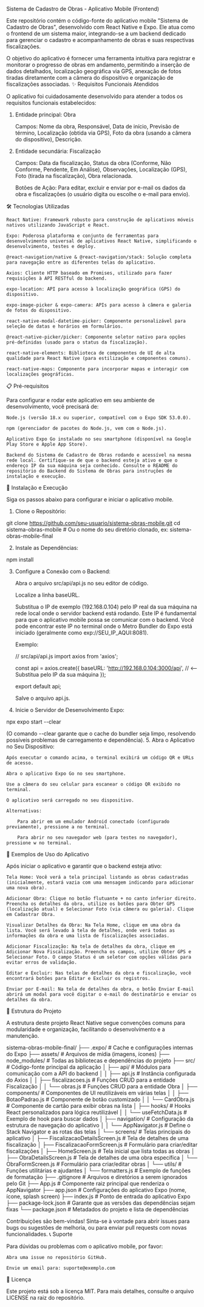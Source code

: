 Sistema de Cadastro de Obras - Aplicativo Mobile (Frontend)

Este repositório contém o código-fonte do aplicativo mobile "Sistema de Cadastro de Obras", desenvolvido com React Native e Expo. Ele atua como o frontend de um sistema maior, integrando-se a um backend dedicado para gerenciar o cadastro e acompanhamento de obras e suas respectivas fiscalizações.

O objetivo do aplicativo é fornecer uma ferramenta intuitiva para registrar e monitorar o progresso de obras em andamento, permitindo a inserção de dados detalhados, localização geográfica via GPS, anexação de fotos tiradas diretamente com a câmera do dispositivo e organização de fiscalizações associadas.
✨ Requisitos Funcionais Atendidos

O aplicativo foi cuidadosamente desenvolvido para atender a todos os requisitos funcionais estabelecidos:

1. Entidade principal: Obra

    Campos: Nome da obra, Responsável, Data de início, Previsão de término, Localização (obtida via GPS), Foto da obra (usando a câmera do dispositivo), Descrição.

2. Entidade secundária: Fiscalização

    Campos: Data da fiscalização, Status da obra (Conforme, Não Conforme, Pendente, Em Análise), Observações, Localização (GPS), Foto (tirada na fiscalização), Obra relacionada.


    Botões de Ação: Para editar, excluir e enviar por e-mail os dados da obra e fiscalizações (o usuário digita ou escolhe o e-mail para envio).

🛠️ Tecnologias Utilizadas

    React Native: Framework robusto para construção de aplicativos móveis nativos utilizando JavaScript e React.

    Expo: Poderosa plataforma e conjunto de ferramentas para desenvolvimento universal de aplicativos React Native, simplificando o desenvolvimento, testes e deploy.

    @react-navigation/native & @react-navigation/stack: Solução completa para navegação entre as diferentes telas do aplicativo.

    Axios: Cliente HTTP baseado em Promises, utilizado para fazer requisições à API RESTful do backend.

    expo-location: API para acesso à localização geográfica (GPS) do dispositivo.

    expo-image-picker & expo-camera: APIs para acesso à câmera e galeria de fotos do dispositivo.

    react-native-modal-datetime-picker: Componente personalizável para seleção de datas e horários em formulários.

    @react-native-picker/picker: Componente seletor nativo para opções pré-definidas (usado para o status da fiscalização).

    react-native-elements: Biblioteca de componentes de UI de alta qualidade para React Native (para estilização e componentes comuns).

    react-native-maps: Componente para incorporar mapas e interagir com localizações geográficas.

📋 Pré-requisitos

Para configurar e rodar este aplicativo em seu ambiente de desenvolvimento, você precisará de:

    Node.js (versão 18.x ou superior, compatível com o Expo SDK 53.0.0).

    npm (gerenciador de pacotes do Node.js, vem com o Node.js).

    Aplicativo Expo Go instalado no seu smartphone (disponível na Google Play Store e Apple App Store).

    Backend do Sistema de Cadastro de Obras rodando e acessível na mesma rede local. Certifique-se de que o backend esteja ativo e que o endereço IP da sua máquina seja conhecido. Consulte o README do repositório do Backend do Sistema de Obras para instruções de instalação e execução.

🚀 Instalação e Execução

Siga os passos abaixo para configurar e iniciar o aplicativo mobile.
1. Clone o Repositório:

git clone https://github.com/seu-usuario/sistema-obras-mobile.git
cd sistema-obras-mobile # Ou o nome do seu diretório clonado, ex: sistema-obras-mobile-final

2. Instale as Dependências:

npm install

3. Configure a Conexão com o Backend:

    Abra o arquivo src/api/api.js no seu editor de código.

    Localize a linha baseURL.

    Substitua o IP de exemplo (192.168.0.104) pelo IP real da sua máquina na rede local onde o servidor backend está rodando. Este IP é fundamental para que o aplicativo mobile possa se comunicar com o backend. Você pode encontrar este IP no terminal onde o Metro Bundler do Expo está iniciado (geralmente como exp://SEU_IP_AQUI:8081).

    Exemplo:

    // src/api/api.js
    import axios from 'axios';

    const api = axios.create({
      baseURL: 'http://192.168.0.104:3000/api', // <-- Substitua pelo IP da sua máquina
    });

    export default api;

    Salve o arquivo api.js.

4. Inicie o Servidor de Desenvolvimento Expo:

npx expo start --clear

(O comando --clear garante que o cache do bundler seja limpo, resolvendo possíveis problemas de carregamento e dependência).
5. Abra o Aplicativo no Seu Dispositivo:

    Após executar o comando acima, o terminal exibirá um código QR e URLs de acesso.

    Abra o aplicativo Expo Go no seu smartphone.

    Use a câmera do seu celular para escanear o código QR exibido no terminal.

    O aplicativo será carregado no seu dispositivo.

    Alternativas:

        Para abrir em um emulador Android conectado (configurado previamente), pressione a no terminal.

        Para abrir no seu navegador web (para testes no navegador), pressione w no terminal.

📝 Exemplos de Uso do Aplicativo

Após iniciar o aplicativo e garantir que o backend esteja ativo:

    Tela Home: Você verá a tela principal listando as obras cadastradas (inicialmente, estará vazia com uma mensagem indicando para adicionar uma nova obra).

    Adicionar Obra: Clique no botão flutuante + no canto inferior direito. Preencha os detalhes da obra, utilize os botões para Obter GPS (localização atual) e Selecionar Foto (via câmera ou galeria). Clique em Cadastrar Obra.

    Visualizar Detalhes da Obra: Na Tela Home, clique em uma obra da lista. Você será levado à tela de detalhes, onde verá todas as informações da obra e uma lista de fiscalizações associadas.

    Adicionar Fiscalização: Na tela de detalhes da obra, clique em Adicionar Nova Fiscalização. Preencha os campos, utilize Obter GPS e Selecionar Foto. O campo Status é um seletor com opções válidas para evitar erros de validação.

    Editar e Excluir: Nas telas de detalhes da obra e fiscalização, você encontrará botões para Editar e Excluir os registros.

    Enviar por E-mail: Na tela de detalhes da obra, o botão Enviar E-mail abrirá um modal para você digitar o e-mail do destinatário e enviar os detalhes da obra.

📁 Estrutura do Projeto

A estrutura deste projeto React Native segue convenções comuns para modularidade e organização, facilitando o desenvolvimento e a manutenção.

sistema-obras-mobile-final/
├── .expo/                       # Cache e configurações internas do Expo
├── assets/                      # Arquivos de mídia (imagens, ícones)
├── node_modules/                # Todas as bibliotecas e dependências do projeto
├── src/                         # Código-fonte principal da aplicação
│   ├── api/                     # Módulos para comunicação com a API do backend
│   │   ├── api.js               # Instância configurada do Axios
│   │   ├── fiscalizacoes.js     # Funções CRUD para a entidade Fiscalização
│   │   └── obras.js             # Funções CRUD para a entidade Obra
│   ├── components/              # Componentes de UI reutilizáveis em várias telas
│   │   ├── BotaoPadrao.js       # Componente de botão customizado
│   │   └── CardObra.js          # Componente de cartão para exibir obras na lista
│   ├── hooks/                   # Hooks React personalizados para lógica reutilizável
│   │   └── useFetchData.js      # Exemplo de hook para buscar dados
│   ├── navigation/              # Configuração da estrutura de navegação do aplicativo
│   │   └── AppNavigator.js      # Define o Stack Navigator e as rotas das telas
│   └── screens/                 # Telas principais do aplicativo
│       ├── FiscalizacaoDetailsScreen.js # Tela de detalhes de uma fiscalização
│       ├── FiscalizacaoFormScreen.js    # Formulário para criar/editar fiscalizações
│       ├── HomeScreen.js                # Tela inicial que lista todas as obras
│       ├── ObraDetailsScreen.js         # Tela de detalhes de uma obra específica
│       └── ObraFormScreen.js            # Formulário para criar/editar obras
│   └── utils/                   # Funções utilitárias e ajudantes
│       └── formatters.js        # Exemplo de funções de formatação
├── .gitignore                   # Arquivos e diretórios a serem ignorados pelo Git
├── App.js                       # Componente raiz principal que renderiza o AppNavigator
├── app.json                     # Configurações do aplicativo Expo (nome, ícone, splash screen)
├── index.js                     # Ponto de entrada do aplicativo Expo
├── package-lock.json            # Garante que as versões das dependências sejam fixas
└── package.json                 # Metadados do projeto e lista de dependências


Contribuições são bem-vindas! Sinta-se à vontade para abrir issues para bugs ou sugestões de melhoria, ou para enviar pull requests com novas funcionalidades.
📞 Suporte

Para dúvidas ou problemas com o aplicativo mobile, por favor:

    Abra uma issue no repositório GitHub.

    Envie um email para: suporte@exemplo.com

📄 Licença

Este projeto está sob a licença MIT. Para mais detalhes, consulte o arquivo LICENSE na raiz do repositório.
